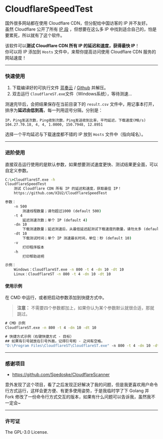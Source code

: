 # CloudflareSpeedTest

国外很多网站都在使用 Cloudflare CDN，但分配给中国访客的 IP 并不友好。  
虽然 Cloudflare 公开了所有 [IP 段](https://www.cloudflare.com/ips/) ，但想要在这么多 IP 中找到适合自己的，怕是要累死，所以就有了这个软件。  

该软件可以**测试 Cloudflare CDN 所有 IP 的延迟和速度，获得最快 IP**！  
你可以将 IP 添加到 `Hosts` 文件中，来帮你提高访问使用 Cloudflare CDN 服务的网站速度！  

****
### 快速使用

1. 下载编译好的可执行文件 [蓝奏云](https://www.lanzoux.com/b0742hkxe) / [Github](https://github.com/XIU2/CloudflareSpeedTest/releases) 并解压。  
2. 双击运行 `CloudflareST.exe`文件（Windows系统），等待测速...  

测速完毕后，会把结果保存在当前目录下的 `result.csv` 文件中，用记事本打开，排序为**延迟由低到高**，每一列用逗号分隔，分别是：  
```
IP，Ping发送次数，Ping收到次数，Ping发送收到比率，平均延迟，下载速度(MB/s)
104.27.70.18, 4, 4, 1.0000, 150.7948, 12.8951
```
选择一个平均延迟与下载速度都不错的 IP 放到 `Hosts` 文件中（指向域名）。  

****
### 进阶使用

直接双击运行使用的是默认参数，如果想要测试速度更快、测试结果更全面，可以自定义参数。  
``` cmd
C:\>CloudflareST.exe -h
CloudflareSpeedTest
    测试 Cloudflare CDN 所有 IP 的延迟和速度，获取最佳 IP！
    https://github.com/XIU2/CloudflareSpeedTest

参数：
    -n 500
        测速线程数量；请勿超过1000 (default 500)
    -t 4
        延迟测速次数；单个 IP (default 4)
    -dn 10
        下载测速数量；延迟测速后，从最低延迟起测试下载速度的数量，请勿太多 (default 10)
    -dt 10
        下载测试时间；单个 IP 测速最长时间，单位：秒 (default 10)
    -v
        打印程序版本
    -h
        打印帮助说明

示例：
    Windows：CloudflareST.exe -n 800 -t 4 -dn 10 -dt 10
    Linux：CloudflareST -n 800 -t 4 -dn 10 -dt 10
```

#### 使用示例

在 CMD 中运行，或者把启动参数添加到快捷方式中。  
> **注意：** 不需要四个参数都加上，如果你认为某个参数默认就很合适，那就跳过。  

``` cmd
# CMD 示例
CloudflareST.exe -n 800 -t 4 -dn 10 -dt 10
```

``` cmd
# 快捷方式示例（右键快捷方式 - 目标）
## 如果有引号就放在引号外面，记得引号和 - 之间有空格。
"D:\Program Files\CloudflareST\CloudflareST.exe" -n 800 -t 4 -dn 10 -dt 10
```

****
### 感谢项目
* https://github.com/Spedoske/CloudflareScanner

意外发现了这个项目，看了之后发现正好解决了我的问题，但是我更喜欢用户命令行方式运行，这样会更方便、有更多使用姿势，于是我临时学了下 Golang 并 Fork 修改了一份命令行方式交互的版本，如果有什么问题可以告诉我，虽然我不一定会~

****
### 许可证
The GPL-3.0 License.
